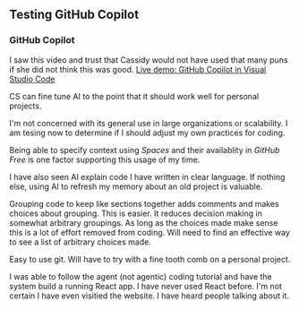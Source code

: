 ## Testing GitHub Copilot

### GitHub Copilot

I saw this video and trust that Cassidy would not have used that many puns if she did not think this was good. [Live demo: GitHub Copilot in Visual Studio Code](https://www.youtube.com/embed/dSbv-1KGu2U?si=ldvDJUmUkx2khDn1)

CS can fine tune AI to the point that it should work well for personal projects.

I'm not concerned with its general use in large organizations or scalability. I am tesing now to determine if I should adjust my own practices for coding.

Being able to specify context using _Spaces_ and their availablity in _GitHub Free_ is one factor supporting this usage of my time.

I have also seen AI explain code I have written in clear language. If nothing else, using AI to refresh my memory about an old project is valuable.

Grouping code to keep like sections together adds comments and makes choices about grouping. This is easier. It reduces decision making in somewhat arbitrary groupings. As long as the choices made make sense this is a lot of effort removed from coding. Will need to find an effective way to see a list of arbitrary choices made.

Easy to use git. Will have to try with a fine tooth comb on a personal project.

I was able to follow the agent (not agentic) coding tutorial and have the system build a running React app. I have never used React before. I'm not certain I have even visitied the website. I have heard people talking about it.

